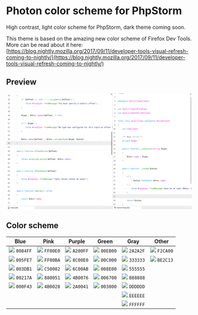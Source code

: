 # Photon color scheme for PhpStorm

High contrast, light color scheme for PhpStorm, dark theme coming soon.

This theme is based on the amazing new color scheme of Firefox Dev Tools. More can be read about it here:  [https://blog.nightly.mozilla.org/2017/09/11/developer-tools-visual-refresh-coming-to-nightly/](https://blog.nightly.mozilla.org/2017/09/11/developer-tools-visual-refresh-coming-to-nightly/)

## Preview

![](./preview-light.png)

## Color scheme

| Blue | Pink | Purple | Green | Gray | Other |
|------|------|--------|-------|------|-------|
| <img width="15" src="https://color.stitcher.io/0084ff"/> `0084FF` | <img width="15" src="https://color.stitcher.io/ff00e0"/> `FF00E0` | <img width="15" src="https://color.stitcher.io/a200ff"/> `A200FF` | <img width="15" src="https://color.stitcher.io/00eb00"/> `00EB00` | <img width="15" src="https://color.stitcher.io/2a2a2f"/> `2A2A2F` | <img width="15" src="https://color.stitcher.io/F2CA00"/> `F2CA00` |
| <img width="15" src="https://color.stitcher.io/005fe7"/> `005FE7` | <img width="15" src="https://color.stitcher.io/ff00ba"/> `FF00BA` | <img width="15" src="https://color.stitcher.io/8c00e0"/> `8C00E0` | <img width="15" src="https://color.stitcher.io/00c000"/> `00C000` | <img width="15" src="https://color.stitcher.io/333333"/> `333333` | <img width="15" src="https://color.stitcher.io/BE2C13"/> `BE2C13` |
| <img width="15" src="https://color.stitcher.io/003db1"/> `003DB1` | <img width="15" src="https://color.stitcher.io/c50082"/> `C50082` | <img width="15" src="https://color.stitcher.io/6c00ab"/> `6C00AB` | <img width="15" src="https://color.stitcher.io/008e00"/> `008E00` | <img width="15" src="https://color.stitcher.io/555555"/> `555555` |  |
| <img width="15" src="https://color.stitcher.io/00217a"/> `00217A` | <img width="15" src="https://color.stitcher.io/880051"/> `880051` | <img width="15" src="https://color.stitcher.io/4b0076"/> `4B0076` | <img width="15" src="https://color.stitcher.io/006700"/> `006700` | <img width="15" src="https://color.stitcher.io/888888"/> `888888` |  |
| <img width="15" src="https://color.stitcher.io/000f43"/> `000F43` | <img width="15" src="https://color.stitcher.io/4b0028"/> `4B0028` | <img width="15" src="https://color.stitcher.io/2a0041"/> `2A0041` | <img width="15" src="https://color.stitcher.io/003800"/> `003800` | <img width="15" src="https://color.stitcher.io/dddddd"/> `DDDDDD` |  |
|                                                                   |                                                                   |                                                                   |                                                                   | <img width="15" src="https://color.stitcher.io/eeeeee"/> `EEEEEE` |  |
|                                                                   |                                                                   |                                                                   |                                                                   | <img width="15" src="https://color.stitcher.io/ffffff"/> `FFFFFF` |  |
